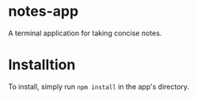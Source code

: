 # notes-app

A terminal application for taking concise notes.

# Installtion

To install, simply run `npm install` in the app's directory.
